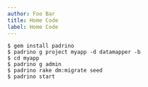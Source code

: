 ```yaml
---
author: Foo Bar
title: Home Code
label: Home Code
---
```


    $ gem install padrino
    $ padrino g project myapp -d datamapper -b
    $ cd myapp
    $ padrino g admin
    $ padrino rake dm:migrate seed
    $ padrino start

